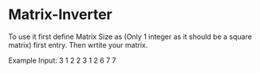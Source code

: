 # Matrix-Inverter
To use it first define Matrix Size as (Only 1 integer as it should be a square matrix) first entry. Then wrtite your matrix.

Example Input:
3
1 2 2
3 1 2
6 7 7
